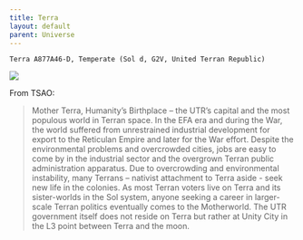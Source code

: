 ```yaml
---
title: Terra
layout: default
parent: Universe
---
```


```
Terra A877A46-D, Temperate (Sol d, G2V, United Terran Republic)
```

![](<crc-32-training-center-terra.jpg>)


From TSAO:

> Mother Terra, Humanity’s Birthplace – the UTR’s capital and the most populous world in Terran space. In the EFA era and during the War, the world suffered from unrestrained industrial development for export to the Reticulan Empire and later for the War effort. Despite the environmental problems and overcrowded cities, jobs are easy to come by in the industrial sector and the overgrown Terran public administration apparatus. Due to overcrowding and environmental instability, many Terrans – nativist attachment to Terra aside - seek new life in the colonies. As most Terran voters live on Terra and its sister-worlds in the Sol system, anyone seeking a career in larger-scale Terran politics eventually comes to the Motherworld. The UTR government itself does not reside on Terra but rather at Unity City in the L3 point between Terra and the moon.

